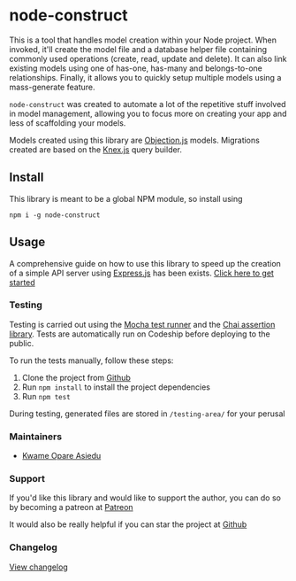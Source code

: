 # node-construct

This is a tool that handles model creation within your Node project. When invoked, it'll create the
model file and a database helper file containing commonly used operations (create, read, update and 
delete). It can also link existing models using one of has-one, has-many and belongs-to-one 
relationships. Finally, it allows you to quickly setup multiple models using a mass-generate 
feature.

`node-construct` was created to automate a lot of the repetitive stuff involved in model management,
allowing you to focus more on creating your app and less of scaffolding your models.

Models created using this library are [Objection.js](https://vincit.github.io/objection.js/) models.
Migrations created are based on the [Knex.js](http://knexjs.org/) query builder.

## Install

This library is meant to be a global NPM module, so install using
```
npm i -g node-construct
```

## Usage

A comprehensive guide on how to use this library to speed up the creation of a simple API server 
using [Express.js](https://expressjs.com/) has been exists. 
[Click here to get started](docs/01-getting-started.md)

### Testing

Testing is carried out using the [Mocha test runner](https://mochajs.org/) and the 
[Chai assertion library](https://www.chaijs.com/). Tests are automatically run on Codeship before
deploying to the public.

To run the tests manually, follow these steps:

1.  Clone the project from [Github](https://github.com/kwameopareasiedu/node-construct)
2.  Run `npm install` to install the project dependencies
3.  Run `npm test`

During testing, generated files are stored in `/testing-area/` for your perusal

### Maintainers

-   [Kwame Opare Asiedu](https://github.com/kwameopareasiedu/)

### Support

If you'd like this library and would like to support the author, you can do so by becoming a 
patreon at [Patreon](https://www.patreon.com/kwameopareasiedu)

It would also be really helpful if you can star the project at 
[Github](https://github.com/kwameopareasiedu/node-construct)

### Changelog

[View changelog](CHANGELOG.md)